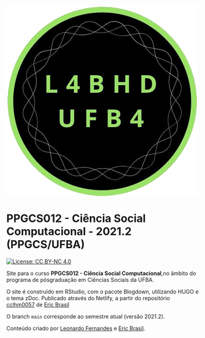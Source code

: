 ![banner](static/images/header/labhd.png)

# PPGCS012 - Ciência Social Computacional - 2021.2 (PPGCS/UFBA)

[![License: CC BY-NC 4.0](https://img.shields.io/badge/License-CC%20BY--NC%204.0-lightgrey.svg)](https://creativecommons.org/licenses/by-nc/4.0/)

Site para o curso **PPGCS012 - Ciência Social Computacional**,no âmbito do programa de pósgraduação em Ciências Sociais da UFBA.

O site é construído em RStudio, com o pacote Blogdown, utilizando HUGO e o tema zDoc. Publicado através do Netlify, a partir do repositório [cclhm0057](https://github.com/ericbrasiln/cclhm0057) de [Eric Brasil](https://github.com/ericbrasiln)

O branch `main` corresponde ao semestre atual (versão 2021.2).

Conteúdo criado por [Leonardo Fernandes]() e [Eric Brasil](https://ericbrasiln.github.io).
